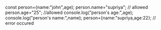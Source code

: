 const person={name:"john",age);
person.name="supriya"; // allowed
person.age="25"; //allowed
console.log("person's age:",age);
console.log("person's name:",name);
person={name:"supriya,age:22}; // error occured 

